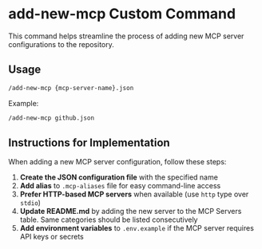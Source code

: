 # add-new-mcp Custom Command

This command helps streamline the process of adding new MCP server configurations to the repository.

## Usage

```bash
/add-new-mcp {mcp-server-name}.json
```

Example:

```bash
/add-new-mcp github.json
```

## Instructions for Implementation

When adding a new MCP server configuration, follow these steps:

1. **Create the JSON configuration file** with the specified name
2. **Add alias** to `.mcp-aliases` file for easy command-line access
3. **Prefer HTTP-based MCP servers** when available (use `http` type over `stdio`)
4. **Update README.md** by adding the new server to the MCP Servers table. Same categories should be listed consecutively
5. **Add environment variables** to `.env.example` if the MCP server requires API keys or secrets
